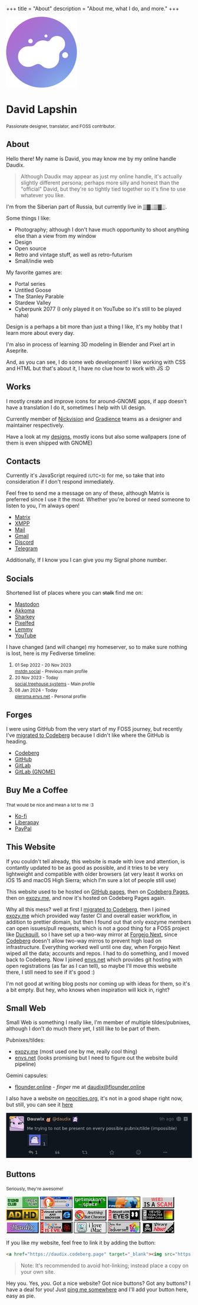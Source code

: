 +++
title = "About"
description = "About me, what I do, and more."
+++

<div id="about-splash">
  <img id="about-avatar" class="transparent drop-shadow" src="logo.svg" alt="My logo" />
  <h1 id="about-header">David Lapshin</h1>
  <small>Passionate designer, translator, and FOSS contributor.</small>
</div>

## About

Hello there! My name is David, you may know me by my online handle Daudix.

> Although Daudix may appear as just my online handle, it's actually slightly different persona; perhaps more silly and honest than the "official" David, but they're so tightly tied together so it's fine to use whatever you like.

I'm from the Siberian part of Russia, but currently live in <abbr title="If you know you know">▒▓░▒▓░</abbr>.

Some things I like:

- Photography; although I don't have much opportunity to shoot anything else than a view from my window
- Design
- Open source
- Retro and vintage stuff, as well as retro-futurism
- Small/indie web

My favorite games are:

- Portal series
- Untitled Goose
- The Stanley Parable
- Stardew Valley
- Cyberpunk 2077 (I only played it on YouTube so it's still to be played haha)

Design is a perhaps a bit more than just a thing I like, it's my hobby that I learn more about every day.

I'm also in process of learning 3D modeling in Blender and Pixel art in Aseprite.

And, as you can see, I do some web development! I like working with CSS and HTML but that's about it, I have no clue how to work with JS :D

## Works

I mostly create and improve icons for around-GNOME apps, if app doesn't have a translation I do it, sometimes I help with UI design.

Currently member of [Nickvision](https://nickvision.org) and [Gradience](https://gradienceteam.github.io) teams as a designer and maintainer respectively.

Have a look at my [designs](@/design/index.md), mostly icons but also some wallpapers (one of them is even shipped with GNOME)

## Contacts

Currently it's <time><span id="clock"><noscript>JavaScript required</noscript></span></time> <small>(UTC+3)</small> for me, so take that into consideration if I don't respond immediately.

Feel free to send me a message on any of these, although Matrix is preferred since I use it the most. Whether you're bored or need someone to listen to you, I'm always open!

- [Matrix](https://matrix.to/#/@daudix:envs.net)
- [XMPP](xmpp:daudix@nixnet.services)
- [Mail](mailto:daudix@envs.net)
- [Gmail](mailto:ddaudix@gmail.com)
- [Discord](https://discord.com/users/650757995378114581)
- [Telegram](https://t.me/Daudix_UFO)

Additionally, If I know you I can give you my Signal phone number.

## Socials

Shortened list of places where you can ~~stalk~~ find me on:

- [Mastodon](https://social.treehouse.systems/@daudix)
- [Akkoma](https://pleroma.envs.net/daudix)
- [Sharkey](https://shonk.phite.ro/@daudix)
- [Pixelfed](https://pixey.org/Daudix)
- [Lemmy](https://toast.ooo/u/Daudix)
- [YouTube](https://www.youtube.com/@daudix_ufo)

I have changed (and will change) my homeserver, so to make sure nothing is lost, here is my Fediverse timeline:

<ol id="timeline">
  <li><small>01 Sep 2022 - 20 Nov 2023<br><a href="https://mstdn.social/@Daudix">mstdn.social</a> - Previous main profile</small></li>
  <li><small>20 Nov 2023 - Today<br><a href="https://social.treehouse.systems/@daudix">social.treehouse.systems</a> - Main profile</small></li>
  <li><small>08 Jan 2024 - Today<br><a href="https://pleroma.envs.net/daudix">pleroma.envs.net</a> - Personal profile</small></li>
</ol>

## Forges

I were using GitHub from the very start of my FOSS journey, but recently I've [migrated to Codeberg](@/blog/migration-from-github-to-codeberg/index.md) because I didn't like where the GitHub is heading.

- [Codeberg](https://codeberg.org/daudix)
- [GitHub](https://github.com/daudix)
- [GitLab](https://gitlab.com/daudix)
- [GitLab (GNOME)](https://gitlab.gnome.org/daudix)

## Buy Me a Coffee

<small>That would be nice and mean a lot to me :3</small>

- [Ko-fi](https://ko-fi.com/daudix)
- [Liberapay](https://liberapay.com/daudix)
- [PayPal](https://paypal.me/Daudix)

## This Website

If you couldn't tell already, this website is made with love and attention, is contantly updated to be as good as possible, and it tries to be very lightweight and compatible with older browsers (at very least it works on iOS 15 and macOS High Sierra; which I'm sure a lot of people still use)

This website used to be hosted on [GitHub pages](https://web.archive.org/web/20220920130408/https://daudix-ufo.github.io/), then on [Codeberg Pages](https://daudix.codeberg.page), then on [exozy.me](https://daudix.exozy.me), and now it's hosted on Codeberg Pages again.

Why all this mess? well at first I [migrated to Codeberg](@/blog/migration-from-github-to-codeberg/index.md), then I joined [exozy.me](https://exozy.me) which provided way faster CI and overall easier workflow, in addition to prettier domain, but then I found out that only exozyme members can open issues/pull requests, which is not a good thing for a FOSS project like [Duckquill](https://daudix.codeberg.page/duckquill), so I have set up a two-way mirror at [Forgejo Next](https://next.forgejo.org), since [Codeberg](https://codeberg.org) doesn't allow two-way mirros to prevent high load on infrastructure. Everything worked well until one day, when Forgejo Next wiped all the data; accounts and repos. I had to do something, and I moved back to Codeberg. Now I joined [envs.net](https://envs.net) which provides git hosting with open registrations (as far as I can tell), so maybe I'll move this website there, I still need to see if it's good :)

I'm not good at writing blog posts nor coming up with ideas for them, so it's a bit empty. But hey, who knows when inspiration will kick in, right?

## Small Web

Small Web is something I really like, I'm member of multiple tildes/pubnixes, although I don't do much there yet, I still like to be part of them.

Pubnixes/tildes:

- [exozy.me](https://exozy.me) (most used one by me, really cool thing)
- [envs.net](https://envs.net) (looks promising but I need to figure out the website build pipeline)

Gemini capsules:

- [flounder.online](https://flounder.online) - *finger* me at daudix@flounder.online

I also have a website on [neocities.org](https://neocities.org), it's not in a good shape right now, but still, you can see it [here](https://daudix.neocities.org)

[![Tilde invasion](tilde-invasion.png)](https://pleroma.envs.net/notice/AeJ5ACKLIOl1bCj2lU)

## Buttons

<small>Seriously, they're awesome!</small>

<div id="buttons-container">
  <p>
    <a href="https://512kb.club"><img src="88x31/green-team.gif" alt="a proud member of the green team of 512KB club" /></a>
    <a href="https://duckduckgo.com"><img src="88x31/ddg.gif" /></a>
    <a href="https://getimiskon.xyz"><img src="88x31/getimiskon.png" /></a>
    <a href="https://www.mozilla.org/en-US/firefox/new/"><img src="88x31/firefox3.gif" /></a>
    <a href="https://yesterweb.org/no-to-web3/"><img src="88x31/notoweb3.gif" /></a>
    <img src="88x31/adhd.gif" />
    <img src="88x31/any2.gif" />
    <img src="88x31/anythingbut.gif" />
    <img src="88x31/besteyes2.gif" />
    <img src="88x31/bestviewed16bit.gif" />
    <img src="88x31/daudix.gif" />
    <img src="88x31/fuckchrome.gif" />
    <img src="88x31/imac.gif" />
    <img src="88x31/neo-fedi.gif" />
    <img src="88x31/yarrr.gif" />
  </p>
</div>

If you like my website, feel free to link it by adding the button:

```html
<a href="https://daudix.codeberg.page" target="_blank"><img src="https://daudix.codeberg.page/about/daudix.gif"></a>
```

> Note: It's recommended to avoid hot-linking; instead place a copy on your own site.

Hey you. Yes, *you*. Got a nice website? Got nice buttons?  Got any buttons? I have a deal for you! Just [ping me somewhere](@/about/index.md#contacts) and I'll add your button here, easy as pie.

<script type="text/javascript">
  function updateClock() {
    const options = { timeZone: 'Europe/Moscow', hour: '2-digit', minute: '2-digit', hour12: false };
    const now = new Date().toLocaleString('en-US', options);
    const clockElement = document.getElementById('clock');
    clockElement.textContent = now;
  }

  setInterval(updateClock, 1000);
  updateClock();
</script>
